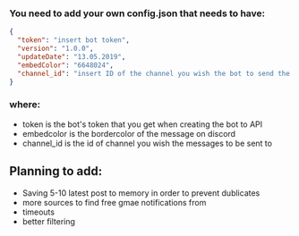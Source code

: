 ### You need to add your own config.json that needs to have:


```json
{
  "token": "insert bot token",
  "version": "1.0.0",
  "updateDate": "13.05.2019",
  "embedColor": "6648024",
  "channel_id": "insert ID of the channel you wish the bot to send the messages"
}
```

### where: 
- token is the bot's token that you get when creating the bot to API
- embedcolor is the  bordercolor of the message on discord
- channel_id is the id of channel you wish the messages to be sent to

## Planning to add:
- Saving 5-10 latest post to memory in order to prevent dublicates
- more sources to find free gmae notifications from
- timeouts
- better filtering